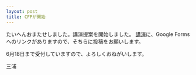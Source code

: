```yaml
---
layout: post
title: CFPが開始
---
```


たいへんおまたせしました。講演提案を開始しました。
[講演](/presentations.html)に、Google Formsへのリンクがありますので、そちらに投稿をお願いします。

6月18日まで受付していますので、よろしくおねがいします。

三浦